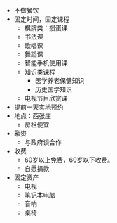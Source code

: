 - 不做餐饮
- 固定时间，固定课程
  - 棋牌类：掼蛋课
  - 书法课
  - 歌唱课
  - 舞蹈课
  - 智能手机使用课
  - 知识类课程
    - 医学养老保健知识
    - 历史国学知识
  - 电视节目欣赏课
- 提前一天实地预约
- 地点：西张庄
  - 房租便宜
- 融资
  - 与政府谈合作
- 收费
  - 60岁以上免费，60岁以下收费。
  - 自愿捐款
- 固定资产
  - 电视
  - 笔记本电脑
  - 音响
  - 桌椅